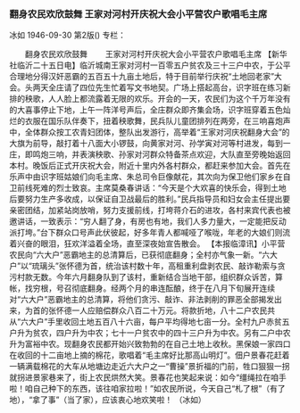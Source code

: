 ### 翻身农民欢欣鼓舞  王家对河村开庆祝大会小平营农户歌唱毛主席
冰如
1946-09-30
第2版()
专栏：

　　翻身农民欢欣鼓舞
　　王家对河村开庆祝大会小平营农户歌唱毛主席
    【新华社临沂二十五日电】临沂城南王家对河村一百零五户贫农及三十三户中农，于公平合理地分得汉奸恶霸的五百五十九亩土地后，特于目前举行庆祝“土地回老家”大会。头两天全庄请了四位先生忙着写文书地契。广场上搭起高台，识字班在练习新排的秧歌，人人脸上都流露着无限的欢乐。开会的一天，农民们为这个千万年没有的大喜事停止下地，上午一阵洋号声后，全庄群众即齐集会场，识字班穿着五色灿烂的衣服在国乐队伴奏下，扭着秧歌舞，民兵队儿童团排列在两旁，在三响喜炮声中，全体群众按工农青妇团体，整队出发游行，高举着“王家对河庆祝翻身大会”的大旗为前导，敲打着十八面大小锣鼓，向黄家对河、孙学寅对河等村进发，每到一庄，即鸣炮三响，并表演秧歌、孙家对河群众特备茶点欢迎，大队直至旁晚始返回本村。晚饭后正式开庆祝大会，附近十里内外各村群众，都赶来参加大会。首先在乐声中由识字班姑娘们向毛主席、朱总司令巨像献花，其次向为保卫他们家乡在自卫前线死难的烈士致哀。主席莫桑春讲话：“今天是个大欢喜的快乐会，得到土地后要努力生产多收成，以保证自卫战最后的胜利。”民兵指导员和妇女会主任提出要亲密团结，加紧站岗放哨，努力支援前线，打垮蒋介石的进攻，各村来宾代表也被邀讲话，一致表示：“穷人翻了身，有房也有地，我们人多力量大，一定能把反动派打垮。”台下群众口号声此伏彼起，好多年青人都喊哑了喉咙，年老的大娘们则流着兴奋的眼泪，狂欢洋溢着全场，直至深夜始宣告散会。
    【本报临漳讯】小平营农民向“六大户”恶霸地主的总清算后，已获彻底翻身；全村亦气象一新。“六大户”以“琉璃头”张怀德为首，统治该村数十年，高租重利盘剥农民、敲诈勒索与贪污村款无数。今年六月翻身队到了该村，重新结合当地干部，组织群众诉苦，算帐，找穷根，号召彻底翻身。经两个月的串连酝酿，终于在八月下旬展开连续对“六大户”恶霸地主的总清算，将他们贪污、敲诈、非法剥削的罪恶全部揭发出来，为首的张怀德一人应赔偿群众八百二十万元。将款折地，八十二户农民共从“六大户”手里收回土地五百八十六亩，每户平均得地七亩一分。全村九户赤贫五户升为贫农，四户升为中农；七十一户贫农中的四十三户升为中农。另有二户中农升为富裕中农。现翻身农民都开始兴致勃勃的在自己土地上收秋。黑保娘一家四口在收回的十二亩地上摘的棉花，歌唱着“毛主席好比那高山明灯”。佃户景春花赶着一辆满载棉花的大车从地塘边走近六大户之一“曹操”景折福的门前，牲口狠狠一拐就拐进景家巷来了，街上农民烘然大笑。景春花也笑起来说：如今“缰绳拉在咱手啦！咱自己种下的东西，该往咱家拉啦！”如农民所说，今天自己“札了根”（有了地），“拿了事”（当了家），应该衷心地欢笑啦！
                                                      （冰如）
